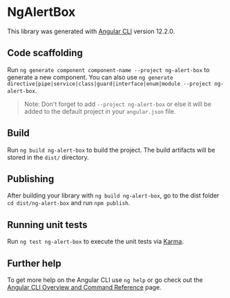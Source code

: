 # NgAlertBox

This library was generated with [Angular CLI](https://github.com/angular/angular-cli) version 12.2.0.

## Code scaffolding

Run `ng generate component component-name --project ng-alert-box` to generate a new component. You can also use `ng generate directive|pipe|service|class|guard|interface|enum|module --project ng-alert-box`.
> Note: Don't forget to add `--project ng-alert-box` or else it will be added to the default project in your `angular.json` file. 

## Build

Run `ng build ng-alert-box` to build the project. The build artifacts will be stored in the `dist/` directory.

## Publishing

After building your library with `ng build ng-alert-box`, go to the dist folder `cd dist/ng-alert-box` and run `npm publish`.

## Running unit tests

Run `ng test ng-alert-box` to execute the unit tests via [Karma](https://karma-runner.github.io).

## Further help

To get more help on the Angular CLI use `ng help` or go check out the [Angular CLI Overview and Command Reference](https://angular.io/cli) page.
